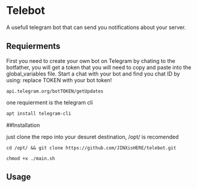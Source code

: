 # Telebot

A usefull telegram bot that can send you notifications about your server.
## Requierments

First you need to create your own bot on Telegram by chating to the botfather, you will get a token that you will need to copy and paste into the global_variables file.
Start a chat with your bot and find you chat ID by using:
replace TOKEN with your bot token!
```
api.telegram.org/botTOKEN/getUpdates
``` 

one requierment is the telegram cli 

```bash
apt install telegram-cli
```
##Installation

just clone the repo into your desuret destination, /opt/ is recomended

```
cd /opt/ && git clone https://github.com/JINXisHERE/telebot.git
```
```
chmod +x ./main.sh
```

## Usage
